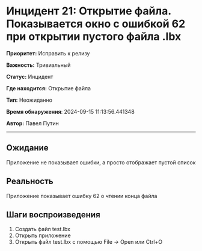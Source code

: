 # Инцидент 21: Открытие файла. Показывается окно с ошибкой 62 при открытии пустого файла .lbx

**Приоритет:** Исправить к релизу

**Важность:** Тривиальный

**Статус:** Инцидент

**Где находится:** Открытие файла

**Тип:** Неожиданно

**Время обнаружения**: 2024-09-15 11:13:56.441348

**Автор:** Павел Путин

--------------------

## Ожидание

Приложение не показывает ошибки, а просто отображает пустой список

## Реальность

Приложение показывает ошибку 62 о чтении конца файла

## Шаги воспроизведения

1. Создать файл test.lbx
2. Открыть приложение
3. Открыть файл test.lbx с помощью File -> Open или Ctrl+O

